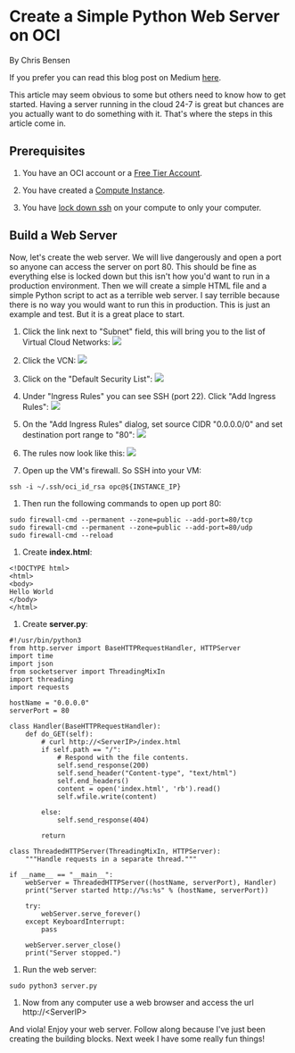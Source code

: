 # Create a Simple Python Web Server on OCI

By Chris Bensen

If you prefer you can read this blog post on Medium [here](TODO).


This article may seem obvious to some but others need to know how to get started. Having a server running in the cloud 24-7 is great but chances are you actually want to do something with it. That's where the steps in this article come in.

## Prerequisites

1. You have an OCI account or a [Free Tier Account](https://medium.com/oracledevs/create-an-oracle-always-free-cloud-account-bc6aa82c1397).

1. You have created a [Compute Instance](https://chrisbensen.medium.com/create-an-oci-compute-instance-493d10e2e6a6).

1. You have [lock down ssh](https://chrisbensen.medium.com/white-list-your-ip-address-to-security-connect-to-an-oci-compute-instance-4fb99958f0d9) on your compute to only your computer.

## Build a Web Server

Now, let's create the web server. We will live dangerously and open a port so anyone can access the server on port 80. This should be fine as everything else is locked down but this isn't how you'd want to run in a production environment. Then we will create a simple HTML file and a simple Python script to act as a terrible web server. I say terrible because there is no way you would want to run this in production. This is just an example and test. But it is a great place to start.

1. Click the link next to "Subnet" field, this will bring you to the list of Virtual Cloud Networks:
  ![](images/ComputeClickSubnet.png)

1. Click the VCN:
  ![](images/VirtualCloudNetwork.png)

1. Click on the "Default Security List":
  ![](images/SecurityList.png)

1. Under "Ingress Rules" you can see SSH (port 22). Click "Add Ingress Rules":
  ![](images/IngressRules.png)

1. On the "Add Ingress Rules" dialog, set source CIDR "0.0.0.0/0" and set destination port range to "80":
  ![](images/AddRule1.png)

1. The rules now look like this:
  ![](images/IngressRules2.png)

1. Open up the VM's firewall. So SSH into your VM:
  ```
  ssh -i ~/.ssh/oci_id_rsa opc@${INSTANCE_IP}
  ```

1. Then run the following commands to open up port 80:
  ```
  sudo firewall-cmd --permanent --zone=public --add-port=80/tcp
  sudo firewall-cmd --permanent --zone=public --add-port=80/udp
  sudo firewall-cmd --reload
  ```

1. Create **index.html**:
  ```
  <!DOCTYPE html>
  <html>
  <body>
  Hello World
  </body>
  </html>
  ```

1. Create **server.py**:
  ```
  #!/usr/bin/python3
  from http.server import BaseHTTPRequestHandler, HTTPServer
  import time
  import json
  from socketserver import ThreadingMixIn
  import threading
  import requests

  hostName = "0.0.0.0"
  serverPort = 80

  class Handler(BaseHTTPRequestHandler):
      def do_GET(self):
          # curl http://<ServerIP>/index.html
          if self.path == "/":
              # Respond with the file contents.
              self.send_response(200)
              self.send_header("Content-type", "text/html")
              self.end_headers()
              content = open('index.html', 'rb').read()
              self.wfile.write(content)

          else:
              self.send_response(404)

          return

  class ThreadedHTTPServer(ThreadingMixIn, HTTPServer):
      """Handle requests in a separate thread."""

  if __name__ == "__main__":
      webServer = ThreadedHTTPServer((hostName, serverPort), Handler)
      print("Server started http://%s:%s" % (hostName, serverPort))

      try:
          webServer.serve_forever()
      except KeyboardInterrupt:
          pass

      webServer.server_close()
      print("Server stopped.")
  ```

1. Run the web server:
  ```
  sudo python3 server.py
  ```

1. Now from any computer use a web browser and access the url http://\<ServerIP>

And viola! Enjoy your web server. Follow along because I've just been creating the building blocks. Next week I have some really fun things!
